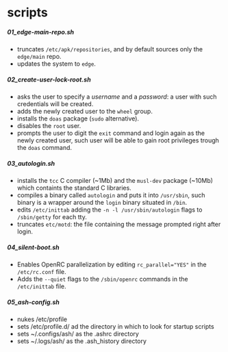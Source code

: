 # scripts

##### 01_edge-main-repo.sh

- truncates `/etc/apk/repositories`, and by default sources only the `edge/main` repo.
- updates the system to `edge`.

##### 02_create-user-lock-root.sh

- asks the user to specify a *username* and a *password*: a user with such credentials will be created.
- adds the newly created user to the `wheel` group.
- installs the `doas` package (`sudo` alternative).
- disables the `root` user.
- prompts the user to digit the `exit` command and login again as the newly created user, such user will be able to gain root privileges trough the `doas` command.

##### 03_autologin.sh

- installs the `tcc` C compiler (~1Mb) and the `musl-dev` package (~10Mb) which containts the standard C libraries.
- compiles a binary called `autologin` and puts it into `/usr/sbin`, such binary is a wrapper around the `login` binary situated in `/bin`.
- edits `/etc/inittab` adding the `-n -l /usr/sbin/autologin` flags to `/sbin/getty` for each tty.
- truncates `etc/motd`: the file containing the message prompted right after login.

##### 04_silent-boot.sh

- Enables OpenRC parallelization by editing `rc_parallel="YES"` in the `/etc/rc.conf` file.
- Adds the `--quiet` flags to the `/sbin/openrc` commands in the `/etc/inittab` file.

##### 05_ash-config.sh

- nukes /etc/profile
- sets /etc/profile.d/ ad the directory in which to look for startup scripts
- sets ~/.configs/ash/ as the .ashrc directory
- sets ~/.logs/ash/ as the .ash_history directory

